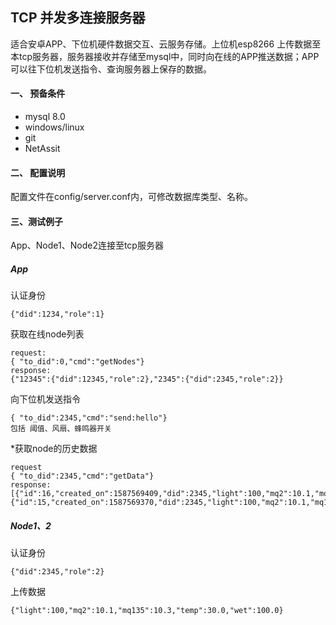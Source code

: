 ## TCP 并发多连接服务器
适合安卓APP、下位机硬件数据交互、云服务存储。上位机esp8266 上传数据至本tcp服务器，服务器接收并存储至mysql中，同时向在线的APP推送数据；APP可以往下位机发送指令、查询服务器上保存的数据。

#### 一、 预备条件

-   mysql 8.0
-   windows/linux
-   git
-   NetAssit

#### 二、 配置说明
配置文件在config/server.conf内，可修改数据库类型、名称。

#### 三、测试例子
App、Node1、Node2连接至tcp服务器

##### App
认证身份
```
{"did":1234,"role":1}
```
获取在线node列表
```
request:
{ "to_did":0,"cmd":"getNodes"}
response:
{"12345":{"did":12345,"role":2},"2345":{"did":2345,"role":2}}
```
向下位机发送指令
```
{ "to_did":2345,"cmd":"send:hello"}
包括 阈值、风扇、蜂鸣器开关
```
*获取node的历史数据
```
request
{ "to_did":2345,"cmd":"getData"}
response:
[{"id":16,"created_on":1587569409,"did":2345,"light":100,"mq2":10.1,"mq135":10.3,"temp":30,"wet":100},{"id":15,"created_on":1587569370,"did":2345,"light":100,"mq2":10.1,"mq135":10.3,"temp":30,"wet":100}]
```
##### Node1、2
认证身份
```
{"did":2345,"role":2}
```
上传数据
```
{"light":100,"mq2":10.1,"mq135":10.3,"temp":30.0,"wet":100.0}
```
